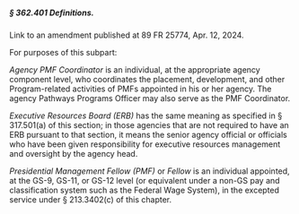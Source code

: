 ##### § 362.401 Definitions. #####

Link to an amendment published at 89 FR 25774, Apr. 12, 2024.

For purposes of this subpart:

*Agency PMF Coordinator* is an individual, at the appropriate agency component level, who coordinates the placement, development, and other Program-related activities of PMFs appointed in his or her agency. The agency Pathways Programs Officer may also serve as the PMF Coordinator.

*Executive Resources Board (ERB)* has the same meaning as specified in § 317.501(a) of this section; in those agencies that are not required to have an ERB pursuant to that section, it means the senior agency official or officials who have been given responsibility for executive resources management and oversight by the agency head.

*Presidential Management Fellow (PMF)* or *Fellow* is an individual appointed, at the GS-9, GS-11, or GS-12 level (or equivalent under a non-GS pay and classification system such as the Federal Wage System), in the excepted service under § 213.3402(c) of this chapter.
